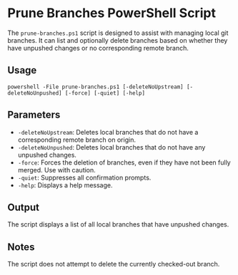 # Prune Branches PowerShell Script

The `prune-branches.ps1` script is designed to assist with managing local git branches. It can list and optionally delete branches based on whether they have unpushed changes or no corresponding remote branch.

## Usage

```
powershell -File prune-branches.ps1 [-deleteNoUpstream] [-deleteNoUnpushed] [-force] [-quiet] [-help]
```

## Parameters

- `-deleteNoUpstream`: Deletes local branches that do not have a corresponding remote branch on origin.
- `-deleteNoUnpushed`: Deletes local branches that do not have any unpushed changes.
- `-force`: Forces the deletion of branches, even if they have not been fully merged. Use with caution.
- `-quiet`: Suppresses all confirmation prompts.
- `-help`: Displays a help message.

## Output

The script displays a list of all local branches that have unpushed changes.

## Notes

The script does not attempt to delete the currently checked-out branch.
